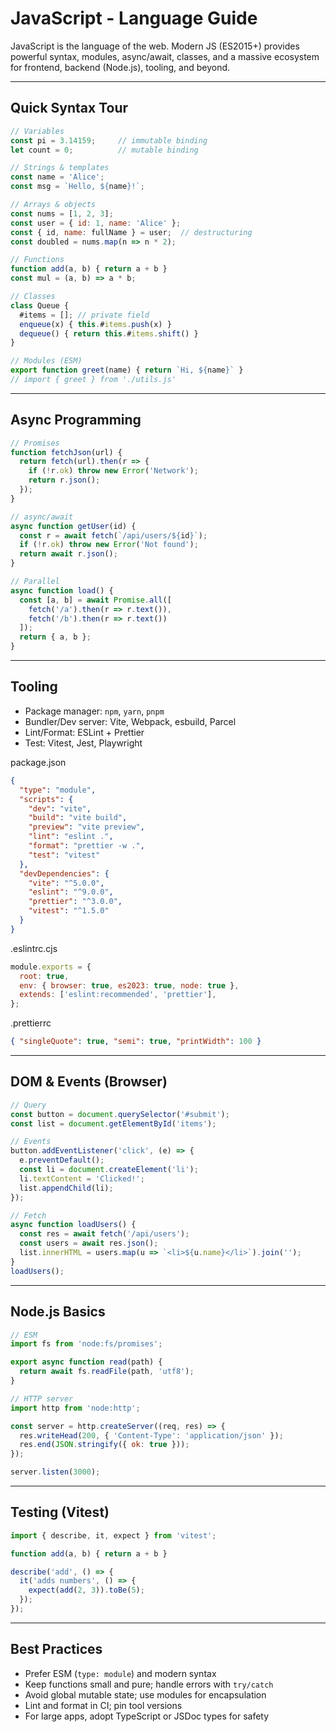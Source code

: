 # JavaScript - Language Guide

JavaScript is the language of the web. Modern JS (ES2015+) provides powerful syntax, modules, async/await, classes, and a massive ecosystem for frontend, backend (Node.js), tooling, and beyond.

---

## Quick Syntax Tour

```js
// Variables
const pi = 3.14159;     // immutable binding
let count = 0;          // mutable binding

// Strings & templates
const name = 'Alice';
const msg = `Hello, ${name}!`;

// Arrays & objects
const nums = [1, 2, 3];
const user = { id: 1, name: 'Alice' };
const { id, name: fullName } = user;  // destructuring
const doubled = nums.map(n => n * 2);

// Functions
function add(a, b) { return a + b }
const mul = (a, b) => a * b;

// Classes
class Queue {
  #items = []; // private field
  enqueue(x) { this.#items.push(x) }
  dequeue() { return this.#items.shift() }
}

// Modules (ESM)
export function greet(name) { return `Hi, ${name}` }
// import { greet } from './utils.js'
```

---

## Async Programming

```js
// Promises
function fetchJson(url) {
  return fetch(url).then(r => {
    if (!r.ok) throw new Error('Network');
    return r.json();
  });
}

// async/await
async function getUser(id) {
  const r = await fetch(`/api/users/${id}`);
  if (!r.ok) throw new Error('Not found');
  return await r.json();
}

// Parallel
async function load() {
  const [a, b] = await Promise.all([
    fetch('/a').then(r => r.text()),
    fetch('/b').then(r => r.text())
  ]);
  return { a, b };
}
```

---

## Tooling

- Package manager: `npm`, `yarn`, `pnpm`
- Bundler/Dev server: Vite, Webpack, esbuild, Parcel
- Lint/Format: ESLint + Prettier
- Test: Vitest, Jest, Playwright

package.json
```json
{
  "type": "module",
  "scripts": {
    "dev": "vite",
    "build": "vite build",
    "preview": "vite preview",
    "lint": "eslint .",
    "format": "prettier -w .",
    "test": "vitest"
  },
  "devDependencies": {
    "vite": "^5.0.0",
    "eslint": "^9.0.0",
    "prettier": "^3.0.0",
    "vitest": "^1.5.0"
  }
}
```

.eslintrc.cjs
```js
module.exports = {
  root: true,
  env: { browser: true, es2023: true, node: true },
  extends: ['eslint:recommended', 'prettier'],
};
```

.prettierrc
```json
{ "singleQuote": true, "semi": true, "printWidth": 100 }
```

---

## DOM & Events (Browser)

```js
// Query
const button = document.querySelector('#submit');
const list = document.getElementById('items');

// Events
button.addEventListener('click', (e) => {
  e.preventDefault();
  const li = document.createElement('li');
  li.textContent = 'Clicked!';
  list.appendChild(li);
});

// Fetch
async function loadUsers() {
  const res = await fetch('/api/users');
  const users = await res.json();
  list.innerHTML = users.map(u => `<li>${u.name}</li>`).join('');
}
loadUsers();
```

---

## Node.js Basics

```js
// ESM
import fs from 'node:fs/promises';

export async function read(path) {
  return await fs.readFile(path, 'utf8');
}

// HTTP server
import http from 'node:http';

const server = http.createServer((req, res) => {
  res.writeHead(200, { 'Content-Type': 'application/json' });
  res.end(JSON.stringify({ ok: true }));
});

server.listen(3000);
```

---

## Testing (Vitest)

```js
import { describe, it, expect } from 'vitest';

function add(a, b) { return a + b }

describe('add', () => {
  it('adds numbers', () => {
    expect(add(2, 3)).toBe(5);
  });
});
```

---

## Best Practices

- Prefer ESM (`type: module`) and modern syntax
- Keep functions small and pure; handle errors with `try/catch`
- Avoid global mutable state; use modules for encapsulation
- Lint and format in CI; pin tool versions
- For large apps, adopt TypeScript or JSDoc types for safety
